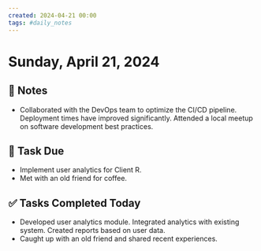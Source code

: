 ```yaml
---
created: 2024-04-21 00:00
tags: #daily_notes
---
```


# Sunday, April 21, 2024

## 📓 Notes
- Collaborated with the DevOps team to optimize the CI/CD pipeline. Deployment times have improved significantly. Attended a local meetup on software development best practices.

## 📅 Task Due
- Implement user analytics for Client R.
- Met with an old friend for coffee.

## ✅ Tasks Completed Today
- Developed user analytics module. Integrated analytics with existing system. Created reports based on user data.
- Caught up with an old friend and shared recent experiences.